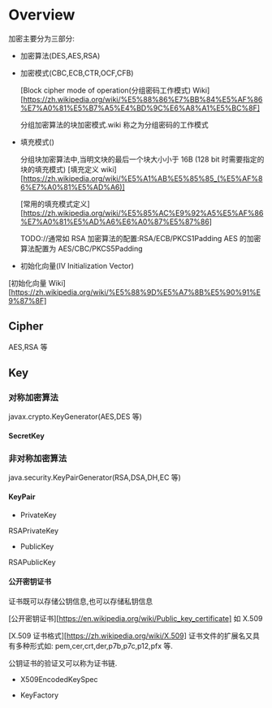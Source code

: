 # Overview

加密主要分为三部分:

- 加密算法(DES,AES,RSA)
  
- 加密模式(CBC,ECB,CTR,OCF,CFB)

  [Block cipher mode of operation(分组密码工作模式) Wiki][https://zh.wikipedia.org/wiki/%E5%88%86%E7%BB%84%E5%AF%86%E7%A0%81%E5%B7%A5%E4%BD%9C%E6%A8%A1%E5%BC%8F]

  分组加密算法的块加密模式.wiki 称之为分组密码的工作模式

- 填充模式()
  
  分组块加密算法中,当明文块的最后一个块大小小于 16B (128 bit 时需要指定的块的填充模式) [填充定义 wiki][https://zh.wikipedia.org/wiki/%E5%A1%AB%E5%85%85_(%E5%AF%86%E7%A0%81%E5%AD%A6)]

  [常用的填充模式定义][https://zh.wikipedia.org/wiki/%E5%85%AC%E9%92%A5%E5%AF%86%E7%A0%81%E5%AD%A6%E6%A0%87%E5%87%86]

  TODO://通常如 RSA 加密算法的配置:RSA/ECB/PKCS1Padding AES 的加密算法配置为 AES/CBC/PKCS5Padding

- 初始化向量(IV Initialization Vector)

[初始化向量 Wiki][https://zh.wikipedia.org/wiki/%E5%88%9D%E5%A7%8B%E5%90%91%E9%87%8F]

## Cipher

AES,RSA 等

## Key

### 对称加密算法

javax.crypto.KeyGenerator(AES,DES 等)

#### SecretKey

### 非对称加密算法

java.security.KeyPairGenerator(RSA,DSA,DH,EC 等)

#### KeyPair

- PrivateKey

RSAPrivateKey

- PublicKey

RSAPublicKey

#### 公开密钥证书

证书既可以存储公钥信息,也可以存储私钥信息

[公开密钥证书][https://en.wikipedia.org/wiki/Public_key_certificate] 如 X.509

[X.509 证书格式][https://zh.wikipedia.org/wiki/X.509] 证书文件的扩展名又具有多种形式如: pem,cer,crt,der,p7b,p7c,p12,pfx 等.

公钥证书的验证又可以称为证书链.

- X509EncodedKeySpec
  
- KeyFactory
  